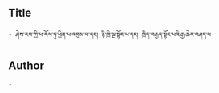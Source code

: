 ## Title
	- ཤེས་རབ་ཀྱི་ཕ་རོལ་ཏུ་ཕྱིན་པ་འབུམ་པ་དང། ཉི་ཁྲི་ལྔ་སྟོང་པ་དང། ཁྲིད་བརྒྱད་སྟོང་པའི་རྒྱ་ཆེར་བཤད་པ

## Author
	- 

